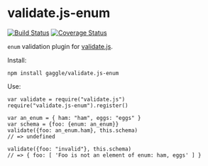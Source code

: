 # validate.js-enum
[![Build Status](https://travis-ci.org/gaggle/validate.js-enum.svg?branch=master)](https://travis-ci.org/gaggle/validate.js-enum)
[![Coverage Status](https://coveralls.io/repos/github/gaggle/validate.js-enum/badge.svg?branch=master)](https://coveralls.io/github/gaggle/validate.js-enum?branch=master)

`enum` validation plugin for [validate.js](http://validatejs.org).

Install:

    npm install gaggle/validate.js-enum

Use:

    var validate = require("validate.js")
    require("validate.js-enum").register()

    var an_enum = { ham: "ham", eggs: "eggs" }
    var schema = {foo: {enum: an_enum}}
    validate({foo: an_enum.ham}, this.schema)
    // => undefined

    validate({foo: "invalid"}, this.schema)
    // => { foo: [ 'Foo is not an element of enum: ham, eggs' ] }
